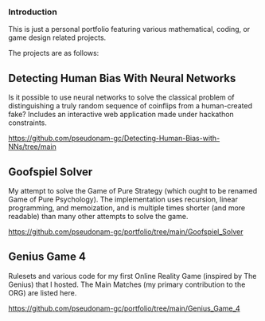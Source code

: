 ### Introduction

This is just a personal portfolio featuring various mathematical, coding, or game design related projects. 

The projects are as follows:

## Detecting Human Bias With Neural Networks

Is it possible to use neural networks to solve the classical problem of distinguishing a truly random sequence of coinflips from a human-created fake? Includes an interactive web application made under hackathon constraints.

https://github.com/pseudonam-gc/Detecting-Human-Bias-with-NNs/tree/main

## Goofspiel Solver

My attempt to solve the Game of Pure Strategy (which ought to be renamed Game of Pure Psychology). The implementation uses recursion, linear programming, and memoization, and is multiple times shorter (and more readable) than many other attempts to solve the game.

https://github.com/pseudonam-gc/portfolio/tree/main/Goofspiel_Solver

## Genius Game 4

Rulesets and various code for my first Online Reality Game (inspired by The Genius) that I hosted. The Main Matches (my primary contribution to the ORG) are listed here.

https://github.com/pseudonam-gc/portfolio/tree/main/Genius_Game_4